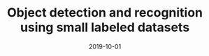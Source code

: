 ---
title: "Object detection and recognition using small labeled datasets"
collection: publications
category: manuscripts
permalink: /publication/2019-10-01-object-detection-and-recognition-using-small-labeled-datasets
excerpt: 'This paper discusses object detection and recognition using small labeled datasets, published in "Computational Intelligence: Theories, Applications and Future Directions".'
date: 2019-10-01
venue: 'Springer'
slidesurl: 'http://academicpages.github.io/files/slides1.pdf'
paperurl: 'http://academicpages.github.io/files/paper1.pdf'
bibtexurl: 'http://academicpages.github.io/files/bibtex1.bib'
citation: 'Raj, A., Gandhi, K., Nalla, B.T., & Verma, N.K. (2019). "Object detection and recognition using small labeled datasets." <i>Computational Intelligence: Theories, Applications and Future Directions</i>, 407-419.'
---